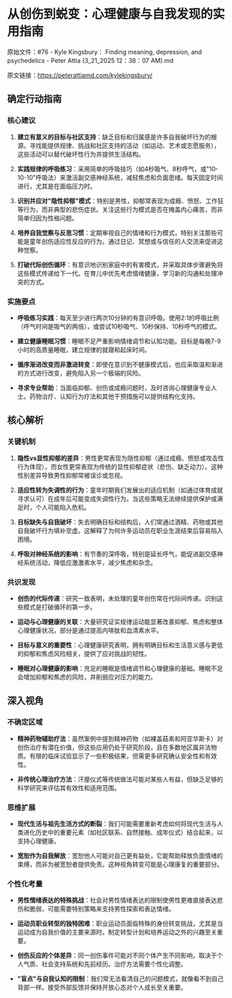 # 从创伤到蜕变：心理健康与自我发现的实用指南

原始文件：#76 - Kyle Kingsbury： Finding meaning, depression, and psychedelics - Peter Attia (3_21_2025 12：38：07 AM).md

原文链接：https://peterattiamd.com/kylekingsbury/

## 确定行动指南

### 核心建议

1. **建立有意义的目标与社区支持**：缺乏目标和归属感是许多自我破坏行为的根源。寻找能提供规律、挑战和社区支持的活动（如运动、艺术或志愿服务），这些活动可以替代破坏性行为并提供生活结构。

2. **实践规律的呼吸练习**：采用简单的呼吸技巧（如4秒吸气、8秒呼气，或"10-10-10"呼吸法）来激活副交感神经系统，减轻焦虑和负面思绪。每天固定时间进行，尤其是在面临压力时。

3. **识别并应对"隐性抑郁"模式**：特别是男性，抑郁常表现为成瘾、愤怒、工作狂等行为，而非典型的悲伤症状。关注这些行为模式是否在掩盖内心痛苦，而非简单归因为性格问题。

4. **培养自我觉察与反思习惯**：定期审视自己的情绪和行为模式，特别关注那些可能是童年创伤适应性反应的行为。通过日记、冥想或与信任的人交流来促进这种觉察。

5. **打破代际创伤循环**：有意识地识别家庭中的有害模式，并采取具体步骤避免将这些模式传递给下一代。在育儿中优先考虑情绪健康，学习新的沟通和处理冲突的方式。

### 实施要点

- **呼吸练习实践**：每天至少进行两次10分钟的有意识呼吸。使用2:1的呼吸比例（呼气时间是吸气的两倍），或尝试10秒吸气、10秒保持、10秒呼气的模式。

- **建立健康睡眠习惯**：睡眠不足严重影响情绪调节和认知功能。目标是每晚7-9小时的高质量睡眠，建立规律的就寝和起床时间。

- **循序渐进改变而非激进转变**：即使在意识到不健康模式后，也应采取温和渐进的方式进行改变，避免陷入另一个极端的风险。

- **寻求专业帮助**：当面临抑郁、创伤或成瘾问题时，及时咨询心理健康专业人士。药物治疗、认知行为疗法和其他干预措施可以提供结构化支持。

## 核心解析

### 关键机制

1. **隐性vs显性抑郁的差异**：男性更常表现为隐性抑郁（通过成瘾、愤怒或攻击性行为体现），而女性更常表现为传统的显性抑郁症状（悲伤、缺乏动力）。这种性别差异导致男性抑郁常被误诊或忽视。

2. **适应性转为失调性的行为**：童年时期我们发展出的适应机制（如通过体育成就寻求认可）在成年后可能变成失调性行为。当这些策略无法继续提供保护或满足时，个人可能陷入危机。

3. **目标缺失与自我破坏**：失去明确目标和结构后，人们常通过酒精、药物或其他自我破坏行为填补空虚。这解释了为何许多运动员在职业生涯结束后容易陷入困境。

4. **呼吸对神经系统的影响**：有节奏的深呼吸，特别是延长呼气，能促进副交感神经系统活动，降低应激激素水平，减少焦虑和杂念。

### 共识发现

- **创伤的代际传递**：研究一致表明，未处理的童年创伤常在代际间传递。识别这些模式是打破循环的第一步。

- **运动与心理健康的关联**：大量研究证实规律运动能显著改善抑郁、焦虑和整体心理健康状况，部分是通过提高内啡肽和血清素水平。

- **目标与意义的重要性**：心理健康研究表明，拥有明确目标和生活意义感与更低的抑郁和焦虑风险相关，提供了应对挑战的韧性。

- **睡眠对心理健康的影响**：充足的睡眠是情绪调节和心理健康的基础。睡眠不足会增加抑郁和焦虑的风险，并削弱应对压力的能力。

## 深入视角

### 不确定区域

- **精神药物辅助疗法**：虽然案例中提到精神药物（如裸盖菇素和阿亚华斯卡）对创伤治疗有潜在价值，但这些应用仍处于研究阶段，且在多数地区属非法物质。有限的临床试验显示了一些积极结果，但需更多研究确认安全性和有效性。

- **非传统心理治疗方法**：汗屋仪式等传统做法可能对某些人有益，但缺乏足够的科学研究来评估其有效性和适用范围。

### 思维扩展

- **现代生活与祖先生活方式的断裂**：我们可能需要重新考虑如何将现代生活与人类进化历史中的重要元素（如社区联系、自然接触、成年仪式）结合起来，以支持心理健康。

- **宽恕作为自我解放**：宽恕他人可能对自己更有益处，它能帮助释放负面情绪的束缚，而非为被宽恕者提供免责。这种视角转变可能是心理康复的重要部分。

### 个性化考量

- **男性情绪表达的特殊挑战**：社会对男性情绪表达的限制使男性更难直接表达悲伤和脆弱，可能需要特别策略来支持男性探索和表达情绪。

- **运动员职业转型的独特困难**：职业运动员面临特殊的身份转变挑战，尤其是当运动成为自我价值的主要来源时。制定转型计划和培养运动之外的兴趣至关重要。

- **创伤反应的个体差异**：同一创伤事件可能对不同个体产生不同影响，取决于个人气质、社会支持系统和先前经历。治疗方法需要个性化调整。

- **"盲点"与自我认知的限制**：我们常无法看清自己的问题模式，就像看不到自己背部一样。接受外部反馈并保持开放心态对个人成长至关重要。